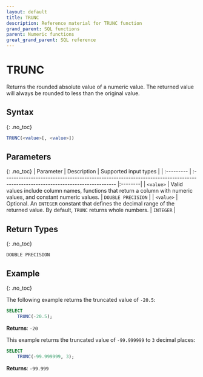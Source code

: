 ```yaml
---
layout: default
title: TRUNC
description: Reference material for TRUNC function
grand_parent: SQL functions
parent: Numeric functions
great_grand_parent: SQL reference
---
```


# TRUNC

Returns the rounded absolute value of a numeric value. The returned value will always be rounded to less than the original value.

## Syntax
{: .no_toc}

```sql
TRUNC(<value>[, <value>])
```
## Parameters
{: .no_toc}
| Parameter | Description                                                                                                                  | Supported input types | 
| :--------- | :---------------------------------------------------------------------------------------------------------------------------- |:--------|
| `<value>`   | Valid values include column names, functions that return a column with numeric values, and constant numeric values.          | `DOUBLE PRECISION` | 
| `<value>`   | Optional. An `INTEGER` constant that defines the decimal range of the returned value. By default, `TRUNC` returns whole numbers. | `INTEGER` | 

## Return Types
{: .no_toc}

`DOUBLE PRECISION` 

## Example
{: .no_toc}

The following example returns the truncated value of `-20.5`: 
```sql
SELECT
    TRUNC(-20.5);
```

**Returns**: `-20`

This example returns the truncated value of `-99.999999` to `3` decimal places: 
```sql
SELECT
    TRUNC(-99.999999, 3);
```

**Returns**: `-99.999`
